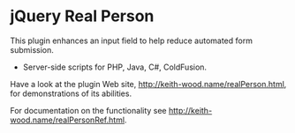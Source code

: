 jQuery Real Person
==================

This plugin enhances an input field to help reduce automated form submission.

* Server-side scripts for PHP, Java, C#, ColdFusion.

Have a look at the plugin Web site, http://keith-wood.name/realPerson.html, for demonstrations of its abilities.

For documentation on the functionality see http://keith-wood.name/realPersonRef.html.

